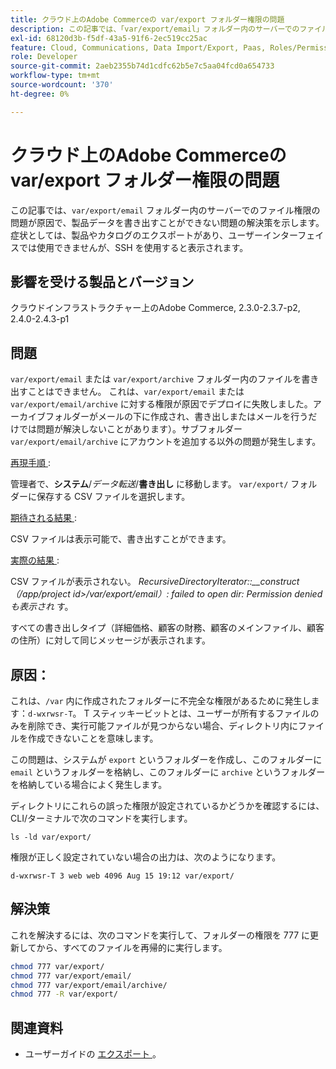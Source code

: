 ```yaml
---
title: クラウド上のAdobe Commerceの var/export フォルダー権限の問題
description: この記事では、「var/export/email」フォルダー内のサーバーでのファイル権限の問題が原因で、製品データを書き出すことができない問題の解決策を説明します。 症状としては、製品やカタログのエクスポートがあり、ユーザーインターフェイスでは使用できませんが、SSH を使用すると表示されます。
exl-id: 68120d3b-f5df-43a5-91f6-2ec519cc25ac
feature: Cloud, Communications, Data Import/Export, Paas, Roles/Permissions
role: Developer
source-git-commit: 2aeb2355b74d1cdfc62b5e7c5aa04fcd0a654733
workflow-type: tm+mt
source-wordcount: '370'
ht-degree: 0%

---
```


# クラウド上のAdobe Commerceの var/export フォルダー権限の問題

この記事では、`var/export/email` フォルダー内のサーバーでのファイル権限の問題が原因で、製品データを書き出すことができない問題の解決策を示します。 症状としては、製品やカタログのエクスポートがあり、ユーザーインターフェイスでは使用できませんが、SSH を使用すると表示されます。

## 影響を受ける製品とバージョン

クラウドインフラストラクチャー上のAdobe Commerce, 2.3.0-2.3.7-p2, 2.4.0-2.4.3-p1

## 問題

`var/export/email` または `var/export/archive` フォルダー内のファイルを書き出すことはできません。
これは、`var/export/email` または `var/export/email/archive` に対する権限が原因でデプロイに失敗しました。アーカイブフォルダーがメールの下に作成され、書き出しまたはメールを行うだけでは問題が解決しないことがあります）。サブフォルダー `var/export/email/archive` にアカウントを追加する以外の問題が発生します。

<u> 再現手順 </u>:

管理者で、**システム**/*データ転送*/**書き出し** に移動します。
`var/export/` フォルダーに保存する CSV ファイルを選択します。

<u> 期待される結果 </u>:

CSV ファイルは表示可能で、書き出すことができます。

<u> 実際の結果 </u>:

CSV ファイルが表示されない。 *RecursiveDirectoryIterator::__construct （/app/project id>/var/export/email）: failed to open dir: Permission denied も表示され* す。

すべての書き出しタイプ（詳細価格、顧客の財務、顧客のメインファイル、顧客の住所）に対して同じメッセージが表示されます。

## 原因：

これは、`/var` 内に作成されたフォルダーに不完全な権限があるために発生します：`d-wxrwsr-T`。 T スティッキービットとは、ユーザーが所有するファイルのみを削除でき、実行可能ファイルが見つからない場合、ディレクトリ内にファイルを作成できないことを意味します。

この問題は、システムが `export` というフォルダーを作成し、このフォルダーに `email` というフォルダーを格納し、このフォルダーに `archive` というフォルダーを格納している場合によく発生します。

ディレクトリにこれらの誤った権限が設定されているかどうかを確認するには、CLI/ターミナルで次のコマンドを実行します。

`ls -ld var/export/`

権限が正しく設定されていない場合の出力は、次のようになります。

`d-wxrwsr-T 3 web web 4096 Aug 15 19:12 var/export/`


## 解決策

これを解決するには、次のコマンドを実行して、フォルダーの権限を 777 に更新してから、すべてのファイルを再帰的に実行します。

```bash
chmod 777 var/export/
chmod 777 var/export/email/
chmod 777 var/export/email/archive/
chmod 777 -R var/export/
```

## 関連資料

* ユーザーガイドの [&#x200B; エクスポート &#x200B;](https://experienceleague.adobe.com/ja/docs/commerce-admin/systems/data-transfer/data-export)。
